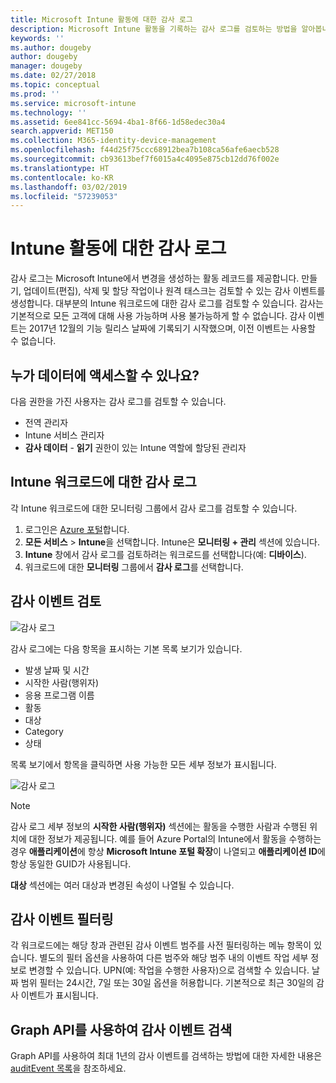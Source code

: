 ```yaml
---
title: Microsoft Intune 활동에 대한 감사 로그
description: Microsoft Intune 활동을 기록하는 감사 로그를 검토하는 방법을 알아봅니다.
keywords: ''
ms.author: dougeby
author: dougeby
manager: dougeby
ms.date: 02/27/2018
ms.topic: conceptual
ms.prod: ''
ms.service: microsoft-intune
ms.technology: ''
ms.assetid: 6ee841cc-5694-4ba1-8f66-1d58edec30a4
search.appverid: MET150
ms.collection: M365-identity-device-management
ms.openlocfilehash: f44d25f75ccc68912bea7b108ca56afe6aecb528
ms.sourcegitcommit: cb93613bef7f6015a4c4095e875cb12dd76f002e
ms.translationtype: HT
ms.contentlocale: ko-KR
ms.lasthandoff: 03/02/2019
ms.locfileid: "57239053"
---
```

# <a name="audit-logs-for-intune-activities"></a>Intune 활동에 대한 감사 로그
감사 로그는 Microsoft Intune에서 변경을 생성하는 활동 레코드를 제공합니다. 만들기, 업데이트(편집), 삭제 및 할당 작업이나 원격 태스크는 검토할 수 있는 감사 이벤트를 생성합니다. 대부분의 Intune 워크로드에 대한 감사 로그를 검토할 수 있습니다. 감사는 기본적으로 모든 고객에 대해 사용 가능하며 사용 불가능하게 할 수 없습니다. 감사 이벤트는 2017년 12월의 기능 릴리스 날짜에 기록되기 시작했으며, 이전 이벤트는 사용할 수 없습니다.

## <a name="who-can-access-the-data"></a>누가 데이터에 액세스할 수 있나요?
다음 권한을 가진 사용자는 감사 로그를 검토할 수 있습니다.
- 전역 관리자
- Intune 서비스 관리자
- **감사 데이터** - **읽기** 권한이 있는 Intune 역할에 할당된 관리자

## <a name="audit-logs-for-intune-workloads"></a>Intune 워크로드에 대한 감사 로그
각 Intune 워크로드에 대한 모니터링 그룹에서 감사 로그를 검토할 수 있습니다.  
1. 로그인은 [Azure 포털](https://portal.azure.com)합니다.
2. **모든 서비스** > **Intune**을 선택합니다. Intune은 **모니터링 + 관리** 섹션에 있습니다.
3. **Intune** 창에서 감사 로그를 검토하려는 워크로드를 선택합니다(예: **디바이스**).
4. 워크로드에 대한 **모니터링** 그룹에서 **감사 로그**를 선택합니다.

## <a name="review-audit-events"></a>감사 이벤트 검토
![감사 로그](./media/monitor-audit-logs.png "감사 로그")

감사 로그에는 다음 항목을 표시하는 기본 목록 보기가 있습니다.    

- 발생 날짜 및 시간
- 시작한 사람(행위자)
- 응용 프로그램 이름
- 활동
- 대상
- Category
- 상태

목록 보기에서 항목을 클릭하면 사용 가능한 모든 세부 정보가 표시됩니다.

![감사 로그](./media/monitor-audit-log-detail.png "감사 로그")

> [!Note]    
> 감사 로그 세부 정보의 **시작한 사람(행위자)** 섹션에는 활동을 수행한 사람과 수행된 위치에 대한 정보가 제공됩니다. 예를 들어 Azure Portal의 Intune에서 활동을 수행하는 경우 **애플리케이션**에 항상 **Microsoft Intune 포털 확장**이 나열되고 **애플리케이션 ID**에 항상 동일한 GUID가 사용됩니다. 
>    
> **대상** 섹션에는 여러 대상과 변경된 속성이 나열될 수 있습니다.  


## <a name="filter-audit-events"></a>감사 이벤트 필터링
각 워크로드에는 해당 창과 관련된 감사 이벤트 범주를 사전 필터링하는 메뉴 항목이 있습니다. 별도의 필터 옵션을 사용하여 다른 범주와 해당 범주 내의 이벤트 작업 세부 정보로 변경할 수 있습니다. UPN(예: 작업을 수행한 사용자)으로 검색할 수 있습니다. 날짜 범위 필터는 24시간, 7일 또는 30일 옵션을 허용합니다. 기본적으로 최근 30일의 감사 이벤트가 표시됩니다.

## <a name="use-graph-api-to-retrieve-audit-events"></a>Graph API를 사용하여 감사 이벤트 검색
Graph API를 사용하여 최대 1년의 감사 이벤트를 검색하는 방법에 대한 자세한 내용은 [auditEvent 목록](https://developer.microsoft.com/en-us/graph/docs/api-reference/beta/api/intune_auditing_auditevent_list)을 참조하세요.
